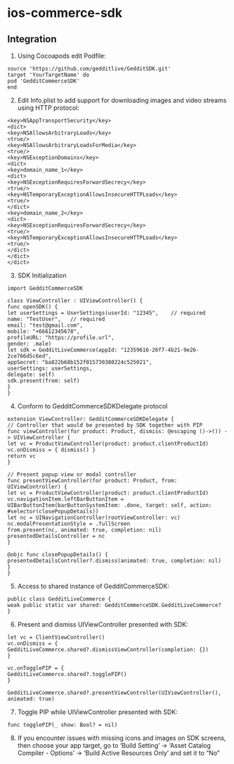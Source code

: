 # ios-commerce-sdk

## Integration

1. Using Cocoapods edit Podfile:

```
source 'https://github.com/gedditlive/GedditSDK.git'
target 'YourTargetName' do
pod 'GedditCommerceSDK'
end
```


2. Edit Info.plist to add support for downloading images and video streams using HTTP protocol:

```
<key>NSAppTransportSecurity</key>
<dict>
<key>NSAllowsArbitraryLoads</key>
<true/>
<key>NSAllowsArbitraryLoadsForMedia</key>
<true/>
<key>NSExceptionDomains</key>
<dict>
<key>domain_name_1</key>
<dict>
<key>NSExceptionRequiresForwardSecrecy</key>
<true/>
<key>NSTemporaryExceptionAllowsInsecureHTTPLoads</key>
<true/>
</dict>
<key>domain_name_2</key>
<dict>
<key>NSExceptionRequiresForwardSecrecy</key>
<true/>
<key>NSTemporaryExceptionAllowsInsecureHTTPLoads</key>
<true/>
</dict>
</dict>
</dict>

```

3. SDK Initialization

```
import GedditCommerceSDK

class ViewController : UIViewController() {
func openSDK() {
let userSettings = UserSettings(userId: "12345",    // required
name: "TestUser",   // required
email: "test@gmail.com",
mobile: "+66612345678",
profileURL: "https://profile.url",
gender: .male)
let sdk = GedditLiveCommerce(appId: "12359616-26f7-4b21-9e26-2ce766d5c6ed",
appSecret: "ba822b68b152f015730380224c525021",
userSettings: userSettings,
delegate: self)
sdk.present(from: self)
}
}
```

4. Conform to GedditCommerceSDKDelegate protocol

```
extension ViewController: GedditCommerceSDKDelegate {
// Controller that would be presented by SDK together with PIP
func viewController(for product: Product, dismiss: @escaping ()->()) -> UIViewController {
let vc = ProductViewController(product: product.clientProductId)
vc.onDismiss = { dismiss() }
return vc
}

// Present popup view or modal controller
func presentViewController(for product: Product, from: UIViewController) {
let vc = ProductViewController(product: product.clientProductId)
vc.navigationItem.leftBarButtonItem = UIBarButtonItem(barButtonSystemItem: .done, target: self, action: #selector(closePopupDetails))
let nc = UINavigationController(rootViewController: vc)
nc.modalPresentationStyle = .fullScreen
from.present(nc, animated: true, completion: nil)
presentedDetailsController = nc
}

@objc func closePopupDetails() {
presentedDetailsController?.dismiss(animated: true, completion: nil)
}
}
```

5. Access to shared instance of GedditCommerceSDK:
```
public class GedditLiveCommerce {
weak public static var shared: GedditCommerceSDK.GedditLiveCommerce?
}
```

6. Present and dismiss UIViewController presented with SDK:

```
let vc = ClientViewController()
vc.onDismiss = { 
GedditLiveCommerce.shared?.dismissViewController(completion: {})
}

vc.onTogglePIP = {
GedditLiveCommerce.shared?.togglePIP()
}

GedditLiveCommerce.shared?.presentViewController(UIViewController(), animated: true)
```

7. Toggle PIP while UIViewController presented with SDK:

```
func togglePIP(_ show: Bool? = nil)
```

8. If you encounter issues with missing icons and images on SDK screens, then choose your app target, go to ‘Build Setting’ -> ‘Asset Catalog Compiler - Options’ -> ‘Build Active Resources Only’ and set it to “No”
